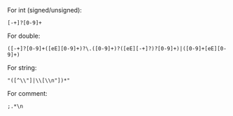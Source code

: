 For int (signed/unsigned):
```
[-+]?[0-9]+
```

For double:
```
([-+]?[0-9]+([eE][0-9]+)?\.([0-9]+)?([eE][-+]?)?[0-9]+)|([0-9]+[eE][0-9]+)
```

For string:
```
"([^\\"]|\\[\\n"])*"
```

For comment:
```
;.*\n
```
